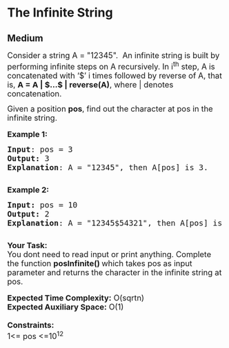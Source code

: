 # The Infinite String
## Medium
<div class="problems_problem_content__Xm_eO"><p><span style="font-size:18px">Consider a string A = "12345".&nbsp; An infinite string&nbsp;is built by performing infinite steps on A recursively. In i<sup>th</sup> step, A is concatenated with ‘$’ i times followed by reverse of A, that is,&nbsp;<strong>A = A | $...$ | reverse(A)</strong>, where | denotes concatenation.</span></p>

<p><span style="font-size:18px">Given a position <strong>pos</strong>, find out the character at pos in the infinite string.</span><br>
<br>
<span style="font-size:18px"><strong>Example 1:</strong></span></p>

<pre><span style="font-size:18px"><strong>Input</strong>: pos = 3
<strong>Output: </strong>3
<strong>Explanation</strong>: A = "12345", then A[pos] is 3.
</span></pre>

<p><br>
<span style="font-size:18px"><strong>Example 2:</strong></span></p>

<pre><span style="font-size:18px"><strong>Input: </strong>pos = 10
<strong>Output:&nbsp;</strong>2
<strong>Explanation</strong>: A = "12345$54321", then A[pos] is 2.
</span></pre>

<p><br>
<span style="font-size:18px"><strong>Your Task:&nbsp;&nbsp;</strong><br>
You dont need to read input or print anything. Complete the function <strong>posInfinite()&nbsp;</strong>which takes pos&nbsp;as input parameter and returns&nbsp;the character in the infinite string at pos.</span><br>
<br>
<span style="font-size:18px"><strong>Expected Time Complexity:</strong> O(sqrtn)<br>
<strong>Expected Auxiliary Space:</strong> O(1)<br>
<br>
<strong>Constraints:</strong><br>
1&lt;= pos&nbsp;&lt;=10<sup>12</sup></span></p>
</div>